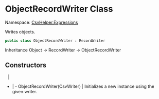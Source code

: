 # ObjectRecordWriter Class

Namespace: [CsvHelper.Expressions](/api/CsvHelper.Expressions)

Writes objects.

```cs
public class ObjectRecordWriter : RecordWriter
```

Inheritance Object -> RecordWriter -> ObjectRecordWriter

## Constructors
&nbsp; | &nbsp;
- | -
ObjectRecordWriter(CsvWriter) | Initializes a new instance using the given writer.

